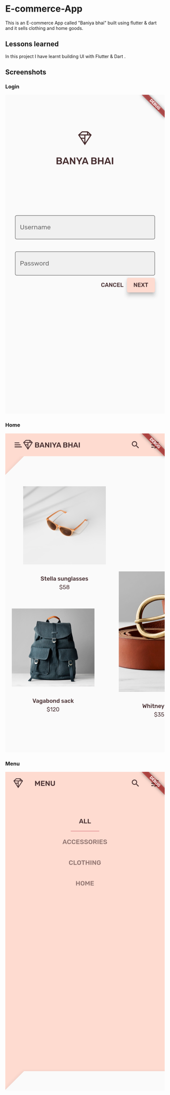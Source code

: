 # E-commerce-App

 This is an E-commerce App called "Baniya bhai" built using flutter & dart and it sells clothing and home goods.



## Lessons learned

In this project I have learnt building UI with Flutter & Dart .

## Screenshots

### Login

![App Screenshot](https://github.com/Rohan-sngh/e-commerce_-app/blob/main/Screenshots/Screenshot_1661620249.png?raw=true)

### Home

![App Screenshot](https://github.com/Rohan-sngh/e-commerce_-app/blob/main/Screenshots/Screenshot_1661620257.png?raw=true)

### Menu

![App Screenshot](https://github.com/Rohan-sngh/e-commerce_-app/blob/main/Screenshots/Screenshot_1661620266.png?raw=true)